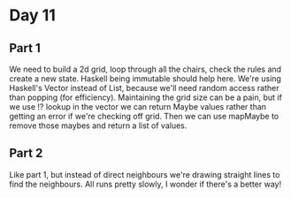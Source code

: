 # Day 11

## Part 1

We need to build a 2d grid, loop through all the chairs, check the rules and create a new state. Haskell being immutable should help here. We're using Haskell's Vector instead of List, because we'll need random access rather than popping (for efficiency).
Maintaining the grid size can be a pain, but if we use !? lookup in the vector we can return Maybe values rather than getting an error if we're checking off grid. Then we can use mapMaybe to remove those maybes and return a list of values.

## Part 2

Like part 1, but instead of direct neighbours we're drawing straight lines to find the neighbours. All runs pretty slowly, I wonder if there's a better way!
